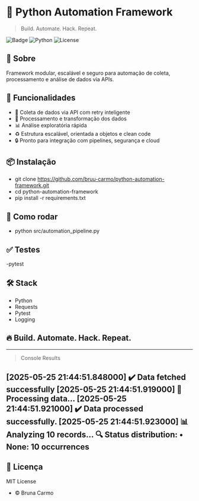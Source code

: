 # 🚀 Python Automation Framework
> Build. Automate. Hack. Repeat.

![Badge](https://img.shields.io/badge/status-active-success?style=flat-square)
![Python](https://img.shields.io/badge/Python-3.10%2B-blue?style=flat-square)
![License](https://img.shields.io/badge/License-MIT-purple?style=flat-square)

## 🧠 Sobre
Framework modular, escalável e seguro para automação de coleta, processamento e análise de dados via APIs.

## 🚀 Funcionalidades
- 🔗 Coleta de dados via API com retry inteligente
- 🔧 Processamento e transformação dos dados
- 📊 Análise exploratória rápida
- ♻️ Estrutura escalável, orientada a objetos e clean code
- 🔒 Pronto para integração com pipelines, segurança e cloud

## 📦 Instalação

- git clone https://github.com/bruu-carmo/python-automation-framework.git
- cd python-automation-framework
- pip install -r requirements.txt

## 🚀 Como rodar

- python src/automation_pipeline.py

## ✅ Testes

-pytest 

## 🛠️ Stack
- Python
- Requests
- Pytest
- Logging

## 🔥 Build. Automate. Hack. Repeat.

---

> Console Results

[2025-05-25 21:44:51.848000] ✔️ Data fetched successfully
[2025-05-25 21:44:51.919000] 🔧 Processing data...
[2025-05-25 21:44:51.921000] ✔️ Data processed successfully.
[2025-05-25 21:44:51.923000] 📊 Analyzing 10 records...
🔍 Status distribution:
   • None: 10 occurrences
---
## 📄 Licença
MIT License 
- © Bruna Carmo
